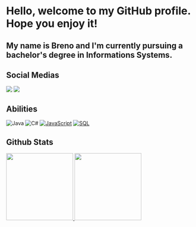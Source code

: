 # Hello, welcome to my GitHub profile. Hope you enjoy it!
## My name is Breno and I'm currently pursuing a bachelor's degree in Informations Systems.

## Social Medias
</div>
<a href="https://instagram.com/_brenofilho/" target="_blank"><img loading="lazy" src="https://img.shields.io/badge/-Instagram-%23E4405F?style=for-the-badge&logo=instagram&logoColor=white" target="_blank"></a>
<a href="https://www.linkedin.com/in/breno-filho-5bb974269/" target="_blank"><img loading="lazy" src="https://img.shields.io/badge/-LinkedIn-%230077B5?style=for-the-badge&logo=linkedin&logoColor=white" target="_blank"></a>   
</div>

## Abilities
![Java](https://img.shields.io/badge/java-%23ED8B00.svg?style=for-the-badge&logo=openjdk&logoColor=white)
![C#](https://img.shields.io/badge/C%23-239120?style=for-the-badge&logo=c-sharp&logoColor=white)
[![JavaScript](https://img.shields.io/badge/JavaScript-000000?style=for-the-badge&logo=javaScript&logoColor)](https://developer.mozilla.org/en-US/docs/Web/JavaScript)
[![SQL](https://img.shields.io/badge/SQL-000000?style=for-the-badge&logo=MySQL&logoColor)](https://dev.mysql.com/doc/)

## Github Stats
<div>
<a href="https://github.com/seu-usuário-aqui">
<img loading="lazy" height="180em" src="https://github-readme-stats.vercel.app/api/top-langs/?username=Breno-Filho&layout=compact&langs_count=7&theme=dracula"/>
<img loading="lazy" height="180em" src="https://github-readme-stats.vercel.app/api?username=Breno-Filho&show_icons=true&theme=dracula&include_all_commits=true&count_private=true"/>
</div>
    

